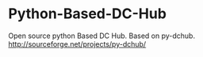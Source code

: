 Python-Based-DC-Hub
===================

Open source python Based DC Hub. Based on py-dchub. http://sourceforge.net/projects/py-dchub/